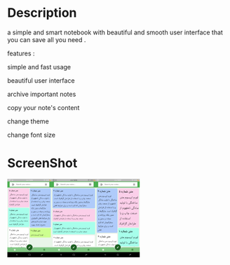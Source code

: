 


# Description 

a simple and smart notebook with beautiful and smooth user interface that you can save all you need .


features :


simple and fast usage

beautiful user interface

archive important notes

copy your note's content

change theme

change font size






# ScreenShot
<img src="https://github.com/hadihmh/notpad-flutter/blob/Hadi/Screen/Screenshot_20190707-160616.png" width="20%"><img src="https://github.com/hadihmh/notpad-flutter/blob/Hadi/Screen/Screenshot_20190707-160636.png" width="20%"><img src="https://github.com/hadihmh/notpad-flutter/blob/Hadi/Screen/Screenshot_20190707-160708.png" width="20%">




